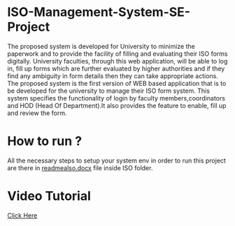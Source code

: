 # ISO-Management-System-SE-Project
The proposed system is developed for University to minimize the paperwork and to provide the facility of filling and evaluating their ISO forms digitally. University faculties, through this web application, will be able to log in, fill up forms which are further evaluated by higher authorities and if they find any ambiguity in form details then they can take appropriate actions. The proposed system is the first version of WEB based application that is to be developed for the university to manage their ISO form system. This system specifies the functionality of login by faculty members,coordinators and HOD (Head Of Department).It also provides the feature to enable, fill up and review the form. <br/>

# How to run ?
All the necessary steps to setup your system env in order to run this project are there in [readmealso.docx](https://github.com/nevilparmar11/ISO-Management-System-SE-Project/blob/master/ISO/ReadmeIso.docx) file inside ISO folder.

# Video Tutorial
[Click Here](https://www.youtube.com/watch?v=_ej0c2xgSI8&t=10s)
